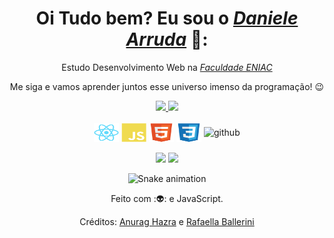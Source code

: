 <div>
  <h1 align="center">Oi Tudo bem? Eu sou o <a href="https://www.linkedin.com/in/daniele-santos-arruda-33538b198/"><i>Daniele Arruda</i></a> 💙:</h1>
  <p align="center">Estudo Desenvolvimento Web na <a href="https://www.eniac.com.br/?utm_term=eniac&utm_campaign=P+%7C+Institucional+%7C+GRU&utm_source=adwords&utm_medium=ppc&hsa_acc=6664519040&hsa_cam=1902032329&hsa_grp=68466587937&hsa_ad=450829083304&hsa_src=g&hsa_tgt=kwd-300767081224&hsa_kw=eniac&hsa_mt=e&hsa_net=adwords&hsa_ver=3&gclid=EAIaIQobChMIpeaYhoOS9wIVBmGRCh2HfwCpEAAYASAAEgLAc_D_BwE"><i>Faculdade ENIAC</i></a> 
   <br>
  <p align="center"> Me siga e vamos aprender juntos esse universo imenso da programação! 😉️</h2>
</div>


<!-- <h1 align="center"> 
  Trybe
</h1>

<p align="center"><i>"A Trybe é uma escola do futuro para qualquer pessoa que deseja construir uma carreira de sucesso em tecnologia. Como estudante a pessoa ainda tem a opção de pagar os estudos apenas quando estiver formada e com um bom trabalho."</i></p> -->

<div align="center">
  <a href="https://github.com/DanieleArrud">
    <img height="150em" src=https://github-readme-stats.vercel.app/api?username=DanieleArrud&count_private=true&include_all_commits=true&show_icons=true&theme=dracula&hide_border=false&show_owner=true/>
    <img height="150em" src="https://github-readme-stats.vercel.app/api/top-langs/?username=DanieleArrud&theme=dracula&hide_border=false&&layout=compact"/>
  </a>
</div>

<div align="center" valign="top"><br>
  <img align="center" alt="React" height="30" width="40" src="https://raw.githubusercontent.com/devicons/devicon/master/icons/react/react-original.svg">
  <img align="center" alt="Js" height="30" width="40" src="https://raw.githubusercontent.com/devicons/devicon/master/icons/javascript/javascript-plain.svg">
  <img align="center" alt="HTML" height="30" width="40" src="https://raw.githubusercontent.com/devicons/devicon/master/icons/html5/html5-original.svg">
  <img align="center" alt="CSS" height="30" width="40" src="https://raw.githubusercontent.com/devicons/devicon/master/icons/css3/css3-original.svg">
  <img align="center" alt="github" height="35" width="35" src="/assets/GitHub.png">
<!--   <img align="center" alt="github" height="30" width="40" src="https://raw.githubusercontent.com/devicons/devicon/master/icons/github/github-original.svg"> -->
</div><br>

<div align="center">
    <a href="https://www.linkedin.com/in/daniele-santos-arruda-33538b198/" target="_blank"><img src="https://img.shields.io/badge/-LinkedIn-%230077B5?style=for-the-badge&logo=linkedin&logoColor=white" target="_blank"></a> 
  <a href="daniele.arruda@outlook.ocm.br"><img src="https://img.shields.io/badge/-Outlook-%23333?style=for-the-badge&logo=gmail&logoColor=white" target="_blank"></a>
</div>

<div align="center">
  
  ![Snake animation](https://github.com/danielbped/danielbped/blob/output/github-contribution-grid-snake.svg)
  
</div>

<div align="center">
  <p>Feito com :👽: e JavaScript.</p>
  <p>Créditos: <a href="https://github.com/anuraghazra/github-readme-stats">Anurag Hazra</a> e <a href="https://github.com/rafaballerini">Rafaella Ballerini</a></p>
</div>

